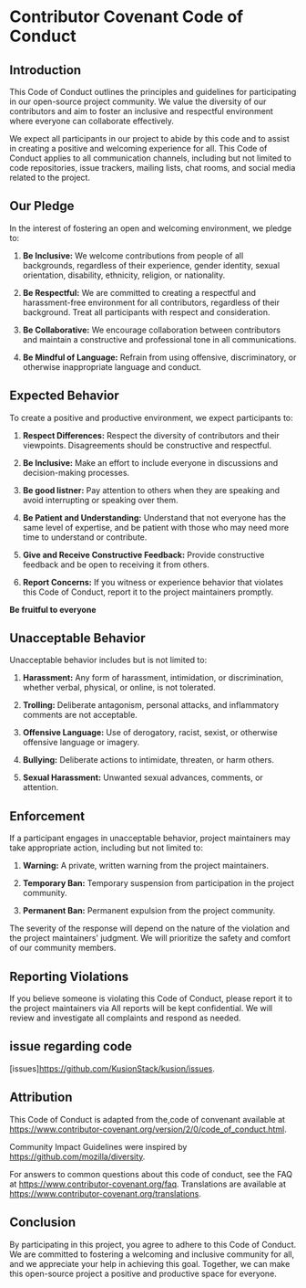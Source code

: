 # Contributor Covenant Code of Conduct

## Introduction

This Code of Conduct outlines the principles and guidelines for participating in our open-source project community. We value the diversity of our contributors and aim to foster an inclusive and respectful environment where everyone can collaborate effectively.

We expect all participants in our project to abide by this code and to assist in creating a positive and welcoming experience for all. This Code of Conduct applies to all communication channels, including but not limited to code repositories, issue trackers, mailing lists, chat rooms, and social media related to the project.

## Our Pledge

In the interest of fostering an open and welcoming environment, we pledge to:

1. **Be Inclusive:** We welcome contributions from people of all backgrounds, regardless of their experience, gender identity, sexual orientation, disability, ethnicity, religion, or nationality.

2. **Be Respectful:** We are committed to creating a respectful and harassment-free environment for all contributors, regardless of their background. Treat all participants with respect and consideration.

3. **Be Collaborative:** We encourage collaboration between contributors and maintain a constructive and professional tone in all communications.

4. **Be Mindful of Language:** Refrain from using offensive, discriminatory, or otherwise inappropriate language and conduct.


## Expected Behavior
To create a positive and productive environment, we expect participants to:

1. **Respect Differences:** Respect the diversity of contributors and their viewpoints. Disagreements should be constructive and respectful.

2. **Be Inclusive:** Make an effort to include everyone in discussions and decision-making processes.

3. **Be good listner:** Pay attention to others when they are speaking and avoid interrupting or speaking over them.

4. **Be Patient and Understanding:** Understand that not everyone has the same level of expertise, and be patient with those who may need more time to understand or contribute.

5. **Give and Receive Constructive Feedback:** Provide constructive feedback and be open to receiving it from others.

6. **Report Concerns:** If you witness or experience behavior that violates this Code of Conduct, report it to the project maintainers promptly.

**Be fruitful to everyone**

## Unacceptable Behavior
Unacceptable behavior includes but is not limited to:

1. **Harassment:** Any form of harassment, intimidation, or discrimination, whether verbal, physical, or online, is not tolerated.

2. **Trolling:** Deliberate antagonism, personal attacks, and inflammatory comments are not acceptable.

3. **Offensive Language:** Use of derogatory, racist, sexist, or otherwise offensive language or imagery.

4. **Bullying:** Deliberate actions to intimidate, threaten, or harm others.

5. **Sexual Harassment:** Unwanted sexual advances, comments, or attention.

## Enforcement
If a participant engages in unacceptable behavior, project maintainers may take appropriate action, including but not limited to:

1. **Warning:** A private, written warning from the project maintainers.

2. **Temporary Ban:** Temporary suspension from participation in the project community.

3. **Permanent Ban:** Permanent expulsion from the project community.

The severity of the response will depend on the nature of the violation and the project maintainers' judgment. We will prioritize the safety and comfort of our community members.

## Reporting Violations
If you believe someone is violating this Code of Conduct, please report it to the project maintainers via  All reports will be kept confidential. We will review and investigate all complaints and respond as needed.

## issue regarding code
[issues]https://github.com/KusionStack/kusion/issues.

## Attribution
This Code of Conduct is adapted from the,code of convenant available at https://www.contributor-covenant.org/version/2/0/code_of_conduct.html.

Community Impact Guidelines were inspired by https://github.com/mozilla/diversity.

For answers to common questions about this code of conduct, see the FAQ at https://www.contributor-covenant.org/faq. Translations are available at https://www.contributor-covenant.org/translations.
## Conclusion

By participating in this project, you agree to adhere to this Code of Conduct. We are committed to fostering a welcoming and inclusive community for all, and we appreciate your help in achieving this goal. Together, we can make this open-source project a positive and productive space for everyone.
